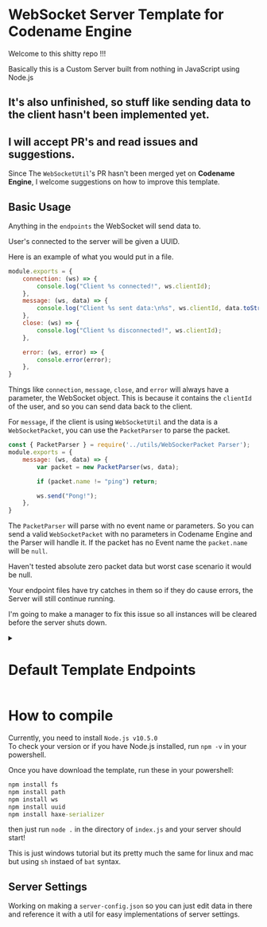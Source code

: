 # WebSocket Server Template for Codename Engine
Welcome to this shitty repo !!!

Basically this is a Custom Server built from nothing in JavaScript using Node.js

## It's also unfinished, so stuff like sending data to the client hasn't been implemented yet.



## I will accept PR's and read issues and suggestions.
Since The `WebSocketUtil`'s PR hasn't been merged yet on **Codename Engine**, I welcome suggestions on how to improve this template.

## Basic Usage
Anything in the `endpoints` the WebSocket will send data to.

User's connected to the server will be given a UUID.

Here is an example of what you would put in a file.
```js
module.exports = {
    connection: (ws) => {
        console.log("Client %s connected!", ws.clientId);
    },
    message: (ws, data) => {
        console.log("Client %s sent data:\n%s", ws.clientId, data.toString());
    },
    close: (ws) => {
        console.log("Client %s disconnected!", ws.clientId);
    },

    error: (ws, error) => {
        console.error(error);
    },
}
```
Things like `connection`, `message`, `close`, and `error` will always have a parameter, the WebSocket object. This is because it contains the `clientId` of the user, and so you can send data back to the client.

For `message`, if the client is using `WebSocketUtil` and the data is a `WebSocketPacket`, you can use the `PacketParser` to parse the packet.
```js
const { PacketParser } = require('../utils/WebSockerPacket Parser');
module.exports = {
    message: (ws, data) => {
        var packet = new PacketParser(ws, data);

        if (packet.name != "ping") return;

        ws.send("Pong!");
    },
}

```
The `PacketParser` will parse with no event name or parameters. So you can send a valid `WebSocketPacket` with no parameters in Codename Engine and the Parser will handle it.
If the packet has no Event name the `packet.name` will be `null`.

Haven't tested absolute zero packet data but worst case scenario it would be null.

Your endpoint files have try catches in them so if they do cause errors, the Server will still continue running.

I'm going to make a manager to fix this issue so all instances will be cleared before the server shuts down.

<details>
    <summary><h1>Default Template Endpoints</h1></summary>
Document enpoints that will exist by default for the user to use.

### `Rooms.js`
```js
/**
* @param {String} name The name of the room
* @param {Object} extras Any associated metadata to the room on creation
* @param {Boolean} addToRooms If you want to immediately add the room to the Rooms Map
* @param {Boolean} neverExpire If this room should never expire
* @returns {Room}
* @author ItsLJcool
*/
```
This endpoint is used to create rooms for your users to join.
You can access the `Rooms` class by using `require('./endpoints/Rooms')`.

Here is an example of how to use it.
```js
const { Room } = require('./endpoints/Rooms');

console.log("There are %s rooms.", Room.rooms.size);

var room = new Room("My Room");

console.log("There are %s users in the room.", room.users.length);

// Don't do this. all users should be UUID's. Idk how to check for UUID's specifically rn
room.addUser("Client ID Example"); 

console.log("There are %s users in the room.", room.users.length);

console.log("There are %s rooms.", Room.rooms.size);
```

The `rooms` is a `Map`. The names are the keys and the values are the `Room` objects.
to get all the romes, use `Room.getAllRooms()`.

Rooms will automatically **timeout without** being pinged.
<br>If a Client tries to make too many rooms they have a cooldown.

You can of disable rooms from expiring by setting `neverExpire` to `true` when creating a room.
```js
var room = new Room("My Room", {}, false, true);
```
You can change the default `userCreationTimeOut`, `roomTimeoutTime` and `pingTimeOut` in the class currently.
<br>Probably should make it a congfig file. Remind me please.

### Sending Data to clients
It wouldn't be a room system if you couldn't send data to clients!<br>
All you need to do is have the packet you want to send to the user(s) and the client UUID(s) you want to send it to.
#### `sendPacketToAll(data, disregards = [])`
#### `sendPacketToUser(data, clientId)`
These functions will send the packet to all users in the room or a specific user in the room.<br>
`disregards` basically allow you to disregard clients to send packets too.<br>
Here is an example of how to use it.
```js
const { Room } = require('./endpoints/Rooms');

var room = new Room("My Room");

// Send to everyone in a room a warm welcome message
Room.sendGlobalPacket("Hello World!");

room.sendPacketToUser("Your a special one!", "Client UUID");
```
</details>

# How to compile
Currently, you need to install `Node.js v10.5.0`<br>
To check your version or if you have Node.js installed, run `npm -v` in your powershell.

Once you have download the template, run these in your powershell:
```bat
npm install fs
npm install path
npm install ws
npm install uuid
npm install haxe-serializer
```
then just run `node .` in the directory of `index.js` and your server should start!

This is just windows tutorial but its pretty much the same for linux and mac but using `sh` instaed of `bat` syntax.

## Server Settings
Working on making a `server-config.json` so you can just edit data in there and reference it with a util for easy implementations of server settings.